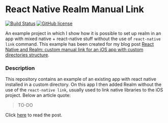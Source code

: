 # React Native Realm Manual Link

[![Build Status](https://travis-ci.org/chicio/React-Native-Realm-Manual-Link.svg?branch=master)](https://travis-ci.org/chicio/React-Native-Realm-Manual-Link)
[![GitHub license](https://img.shields.io/badge/license-MIT-blue.svg)](https://raw.githubusercontent.com/chicio/React-Native-Realm-Manual-Link/master/LICENSE.md)

An example project in which I show how it is possible to set up realm in an app with mixed native + react-native stuff without the use of `react-native link` command. This example has been created for my blog post  [React Native and Realm: custom manual link for an iOS app with custom directories structure](https://www.fabrizioduroni.it/2017/11/24/react-native-realm-custom-manual-linking-app-custom-directories-ios.html "React Native and Realm: custom manual link for an iOS app with custom directories structure").

### Description

This repository contains an example of an existing app with react native installed in a custom directory. On this app I then added Realm without the use of the `react-native link`, usually used to link native libraries to the iOS project. Below an article quote:

> TO-DO

Click [here](https://www.fabrizioduroni.it/2017/11/24/react-native-realm-custom-manual-linking-app-custom-directories-ios.html "React Native and Realm: custom manual link for an iOS app with custom directories structure") to read the post.
